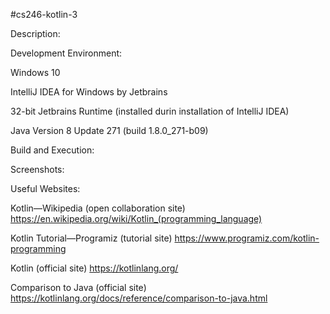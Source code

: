 #cs246-kotlin-3

Description:


Development Environment:

Windows 10

IntelliJ IDEA for Windows by Jetbrains

32-bit Jetbrains Runtime (installed durin installation of IntelliJ IDEA)

Java Version 8 Update 271 (build 1.8.0_271-b09)

Build and Execution:

Screenshots:

Useful Websites:

Kotlin—Wikipedia (open collaboration site) https://en.wikipedia.org/wiki/Kotlin_(programming_language)

Kotlin Tutorial—Programiz (tutorial site) https://www.programiz.com/kotlin-programming

Kotlin (official site) https://kotlinlang.org/

Comparison to Java (official site) https://kotlinlang.org/docs/reference/comparison-to-java.html
